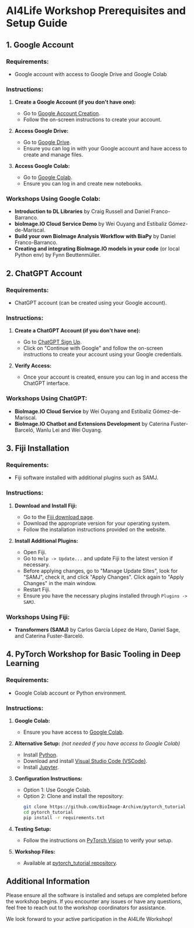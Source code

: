 # AI4Life Workshop Prerequisites and Setup Guide

## 1. Google Account

### Requirements:
- Google account with access to Google Drive and Google Colab

### Instructions:
1. **Create a Google Account (if you don't have one):**
   - Go to [Google Account Creation](https://accounts.google.com/signup).
   - Follow the on-screen instructions to create your account.

2. **Access Google Drive:**
   - Go to [Google Drive](https://drive.google.com).
   - Ensure you can log in with your Google account and have access to create and manage files.

3. **Access Google Colab:**
   - Go to [Google Colab](https://colab.research.google.com).
   - Ensure you can log in and create new notebooks.

### Workshops Using Google Colab:
- **Introduction to DL Libraries** by Craig Russell and Daniel Franco-Barranco.
- **bioImage.IO Cloud Service Demo** by Wei Ouyang and Estibaliz Gómez-de-Mariscal.
- **Build your own BioImage Analysis Workflow with BiaPy** by Daniel Franco-Barranco.
- **Creating and integrating BioImage.IO models in your code** (or local Python env) by Fynn Beuttenmüller.

## 2. ChatGPT Account
### Requirements:
- ChatGPT account (can be created using your Google account).

### Instructions:
1. **Create a ChatGPT Account (if you don't have one):**
   - Go to [ChatGPT Sign Up](https://chat.openai.com/auth/login).
   - Click on "Continue with Google" and follow the on-screen instructions to create your account using your Google credentials.

2. **Verify Access:**
   - Once your account is created, ensure you can log in and access the ChatGPT interface.

### Workshops Using ChatGPT:
- **BioImage.IO Cloud Service** by Wei Ouyang and Estibaliz Gómez-de-Mariscal.
- **BioImage.IO Chatbot and Extensions Development** by Caterina Fuster-Barceló, Wanlu Lei and Wei Ouyang.

## 3. Fiji Installation

### Requirements:
- Fiji software installed with additional plugins such as SAMJ.

### Instructions:
1. **Download and Install Fiji:**
   - Go to the [Fiji download page](https://imagej.net/Fiji/Downloads).
   - Download the appropriate version for your operating system.
   - Follow the installation instructions provided on the website.

2. **Install Additional Plugins:**
   - Open Fiji.
   - Go to `Help -> Update...` and update Fiji to the latest version if necessary. 
   - Before applying changes, go to "Manage Update Sites", look for "SAMJ", check it, and click "Apply Changes". Click again to "Apply Changes" in the main window.
   - Restart Fiji.
   - Ensure you have the necessary plugins installed through `Plugins -> SAMJ`.

### Workshops Using Fiji:
- **Transformers (SAMJ)** by Carlos García López de Haro, Daniel Sage, and Caterina Fuster-Barceló.

## 4. PyTorch Workshop for Basic Tooling in Deep Learning

### Requirements:
- Google Colab account or Python environment.

### Instructions:
1. **Google Colab:**
   - Ensure you have access to [Google Colab](https://colab.research.google.com).

2. **Alternative Setup:** *(not needed if you have access to Google Colab)*
   - Install [Python](https://www.python.org/downloads/).
   - Download and install [Visual Studio Code (VSCode)](https://code.visualstudio.com/).
   - Install [Jupyter](https://jupyter.org/install).

3. **Configuration Instructions:**
   - Option 1: Use Google Colab.
   - Option 2: Clone and install the repository:
     ```bash
     git clone https://github.com/BioImage-Archive/pytorch_tutorial
     cd pytorch_tutorial
     pip install -r requirements.txt
     ```
4. **Testing Setup:**
   - Follow the instructions on [PyTorch Vision](https://pytorch.org/vision/stable/index.html) to verify your setup.

5. **Workshop Files:**
   - Available at [pytorch_tutorial repository](https://github.com/BioImage-Archive/pytorch_tutorial).

## Additional Information

Please ensure all the software is installed and setups are completed before the workshop begins. If you encounter any issues or have any questions, feel free to reach out to the workshop coordinators for assistance.

We look forward to your active participation in the AI4Life Workshop!
